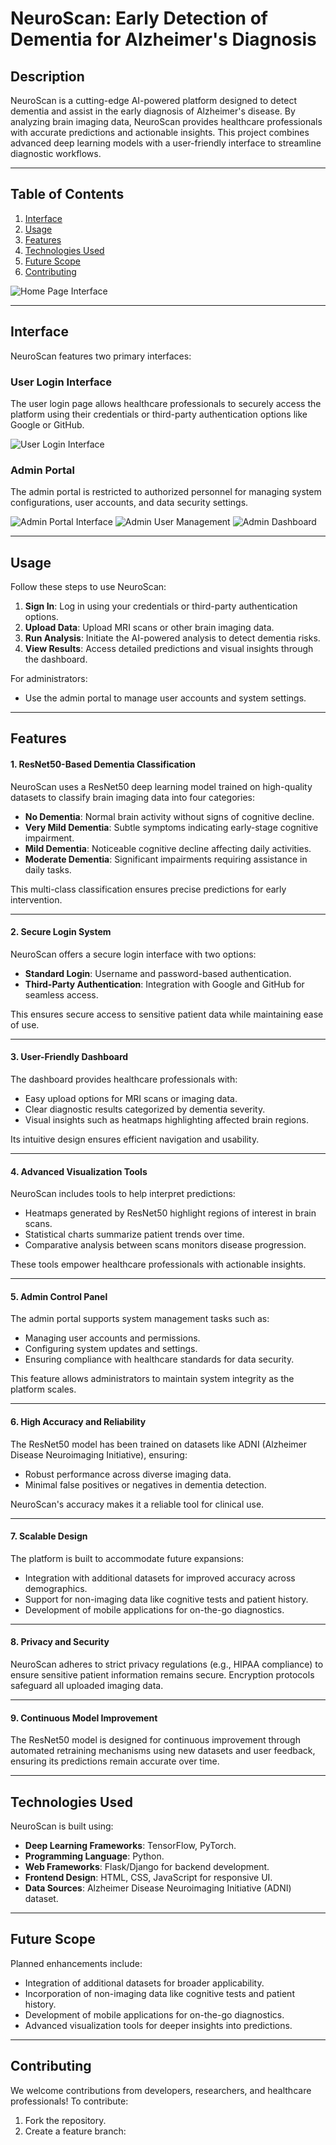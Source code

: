 # NeuroScan: Early Detection of Dementia for Alzheimer's Diagnosis

## Description
NeuroScan is a cutting-edge AI-powered platform designed to detect dementia and assist in the early diagnosis of Alzheimer's disease. By analyzing brain imaging data, NeuroScan provides healthcare professionals with accurate predictions and actionable insights. This project combines advanced deep learning models with a user-friendly interface to streamline diagnostic workflows.

---

## Table of Contents
1. [Interface](#interface)
2. [Usage](#usage)
3. [Features](#features)
4. [Technologies Used](#technologies-used)
5. [Future Scope](#future-scope)
6. [Contributing](#contributing)
   
![Home Page Interface](static/images/HomePage.png)

---

## Interface
NeuroScan features two primary interfaces:

### User Login Interface
The user login page allows healthcare professionals to securely access the platform using their credentials or third-party authentication options like Google or GitHub.

![User Login Interface](static/images/UserLogin.png)

### Admin Portal
The admin portal is restricted to authorized personnel for managing system configurations, user accounts, and data security settings.

![Admin Portal Interface](static/images/AdminLogin.png)
![Admin User Management](static/images/AllUsers.png)
![Admin Dashboard](static/images/AdminDashboard.png)

---

## Usage
Follow these steps to use NeuroScan:

1. **Sign In**: Log in using your credentials or third-party authentication options.
2. **Upload Data**: Upload MRI scans or other brain imaging data.
3. **Run Analysis**: Initiate the AI-powered analysis to detect dementia risks.
4. **View Results**: Access detailed predictions and visual insights through the dashboard.

For administrators:
- Use the admin portal to manage user accounts and system settings.

---

## Features
#### **1. ResNet50-Based Dementia Classification**
NeuroScan uses a ResNet50 deep learning model trained on high-quality datasets to classify brain imaging data into four categories:
- **No Dementia**: Normal brain activity without signs of cognitive decline.
- **Very Mild Dementia**: Subtle symptoms indicating early-stage cognitive impairment.
- **Mild Dementia**: Noticeable cognitive decline affecting daily activities.
- **Moderate Dementia**: Significant impairments requiring assistance in daily tasks.

This multi-class classification ensures precise predictions for early intervention.

---

#### **2. Secure Login System**
NeuroScan offers a secure login interface with two options:
- **Standard Login**: Username and password-based authentication.
- **Third-Party Authentication**: Integration with Google and GitHub for seamless access.

This ensures secure access to sensitive patient data while maintaining ease of use.

---

#### **3. User-Friendly Dashboard**
The dashboard provides healthcare professionals with:
- Easy upload options for MRI scans or imaging data.
- Clear diagnostic results categorized by dementia severity.
- Visual insights such as heatmaps highlighting affected brain regions.

Its intuitive design ensures efficient navigation and usability.

---

#### **4. Advanced Visualization Tools**
NeuroScan includes tools to help interpret predictions:
- Heatmaps generated by ResNet50 highlight regions of interest in brain scans.
- Statistical charts summarize patient trends over time.
- Comparative analysis between scans monitors disease progression.

These tools empower healthcare professionals with actionable insights.

---

#### **5. Admin Control Panel**
The admin portal supports system management tasks such as:
- Managing user accounts and permissions.
- Configuring system updates and settings.
- Ensuring compliance with healthcare standards for data security.

This feature allows administrators to maintain system integrity as the platform scales.

---

#### **6. High Accuracy and Reliability**
The ResNet50 model has been trained on datasets like ADNI (Alzheimer Disease Neuroimaging Initiative), ensuring:
- Robust performance across diverse imaging data.
- Minimal false positives or negatives in dementia detection.

NeuroScan's accuracy makes it a reliable tool for clinical use.

---

#### **7. Scalable Design**
The platform is built to accommodate future expansions:
- Integration with additional datasets for improved accuracy across demographics.
- Support for non-imaging data like cognitive tests and patient history.
- Development of mobile applications for on-the-go diagnostics.

---

#### **8. Privacy and Security**
NeuroScan adheres to strict privacy regulations (e.g., HIPAA compliance) to ensure sensitive patient information remains secure. Encryption protocols safeguard all uploaded imaging data.

---

#### **9. Continuous Model Improvement**
The ResNet50 model is designed for continuous improvement through automated retraining mechanisms using new datasets and user feedback, ensuring its predictions remain accurate over time.

---

## Technologies Used
NeuroScan is built using:
- **Deep Learning Frameworks**: TensorFlow, PyTorch.
- **Programming Language**: Python.
- **Web Frameworks**: Flask/Django for backend development.
- **Frontend Design**: HTML, CSS, JavaScript for responsive UI.
- **Data Sources**: Alzheimer Disease Neuroimaging Initiative (ADNI) dataset.

---

## Future Scope
Planned enhancements include:
- Integration of additional datasets for broader applicability.
- Incorporation of non-imaging data like cognitive tests and patient history.
- Development of mobile applications for on-the-go diagnostics.
- Advanced visualization tools for deeper insights into predictions.

---

## Contributing
We welcome contributions from developers, researchers, and healthcare professionals! To contribute:

1. Fork the repository.
2. Create a feature branch:
